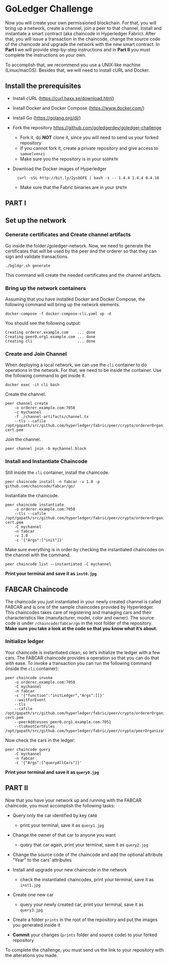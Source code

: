 # GoLedger Challenge

Now you will create your own permissioned blockchain. For that, you will bring up a network, create a channel, join a peer to that channel, install and instantiate a smart contract (aka chaincode in Hyperledger Fabric). After that, you will issue a transaction in the chaincode, change the source code of the chaincode and upgrade the network with the new smart contract. In **Part I** we will provide step-by-step instructions and in **Part II** you must complete the instructions on your own.
	
To accomplish that, we recommend you use a UNIX-like machine (Linux/macOS). Besides that, we will need to install cURL and Docker.

## Install the prerequisites

- Install cURL (https://curl.haxx.se/download.html) 
- Install Docker and Docker Compose (https://www.docker.com/)
- Install Go (https://golang.org/dl/)
- Fork the repository https://github.com/goledgerdev/goledger-challenge 
    - Fork it, do **NOT** clone it, since you will need to send us your forked repository
	- If you cannot fork it, create a private repository and give access to `samuelvenzi`
    - Make sure you the repository is in your `$GOPATH`
- Download the Docker images of Hyperledger

        curl -sSL http://bit.ly/2ysbOFE | bash -s -- 1.4.4 1.4.4 0.4.18
	- Make sure that the Fabric binaries are in your `$PATH`

## PART I
## Set up the network
### Generate certificates and Create channel artifacts

Go inside the folder /goledger-network. Now, we need to generate the certificates that will be used by the peer and the orderer so that they can sign and validate transactions.

	./bgldgr.sh generate

This command will create the needed certificates and the channel artifacts.


### Bring up the network containers

Assuming that you have installed Docker and Docker Compose, the following command will bring up the network elements.

	docker-compose -f docker-compose-cli.yaml up -d

You should see the following output:

	Creating orderer.example.com    ... done
	Creating peer0.org1.example.com ... done
	Creating cli                    ... done



### Create and Join Channel

When deploying a local network, we can use the `cli` container to do operations in the network. For that, we need to be inside the container. Use the following command to get inside it.

	docker exec -it cli bash

Create the channel.

    peer channel create 
		-o orderer.example.com:7050 
		-c mychannel 
		-f ./channel-artifacts/channel.tx 
		--tls --cafile /opt/gopath/src/github.com/hyperledger/fabric/peer/crypto/ordererOrganizations/example.com/orderers/orderer.example.com/msp/tlscacerts/tlsca.example.com-cert.pem
	
Join the channel.

	peer channel join -b mychannel.block
	

### Install and Instantiate Chaincode

Still inside the `cli` container, install the chaincode.
	
    peer chaincode install -n fabcar -v 1.0 -p github.com/chaincode/fabcar/go/

Instantiate the chaincode.

    peer chaincode instantiate 
		-o orderer.example.com:7050 
		--tls --cafile /opt/gopath/src/github.com/hyperledger/fabric/peer/crypto/ordererOrganizations/example.com/orderers/orderer.example.com/msp/tlscacerts/tlsca.example.com-cert.pem 
		-C mychannel 
		-n fabcar 
		-v 1.0 
		-c '{"Args":["init"]}'

Make sure everything is in order by checking the instantiated chaincodes on the channel with the command:

    peer chaincode list --instantiated -C mychannel

**Print your terminal and save it as `inst0.jpg`**

## FABCAR Chaincode

The chaincode you just instantiated in your newly created channel is called FABCAR and is one of the sample chaincodes provided by Hyperledger. This chaincodes takes care of registering and managing cars and their characteristics like (manufacturer, model, color and owner). The source code is under `/chaincode/fabcar/go` in the root folder of the repository. **Make sure you take a look at the code so that you know what it’s about.**

### Initialize ledger

Your chaincode is instantiated clean, so let’s initialize the ledger with a few cars. The FABCAR chaincode provides a operation so that you can do that with ease. To invoke a transaction you can run the following command (inside the `cli` container):

	peer chaincode invoke 
		-o orderer.example.com:7050 
		-C mychannel 
		-n fabcar 
		-c '{"function":"initLedger","Args":[]}' 
		--waitForEvent 
		--tls 
		--cafile /opt/gopath/src/github.com/hyperledger/fabric/peer/crypto/ordererOrganizations/example.com/orderers/orderer.example.com/msp/tlscacerts/tlsca.example.com-cert.pem 
		--peerAddresses peer0.org1.example.com:7051 
		--tlsRootCertFiles /opt/gopath/src/github.com/hyperledger/fabric/peer/crypto/peerOrganizations/org1.example.com/peers/peer0.org1.example.com/tls/ca.crt



Now check the cars in the ledger:

	peer chaincode query 
		-C mychannel 
		-n fabcar 
		-c '{"Args":["queryAllCars"]}'

**Print your terminal and save it as `query0.jpg`**


## PART II

Now that you have your network up and running with the FABCAR chaincode, you must accomplish the following tasks:


- Query only the car identified by key `CAR0`
	- print your terminal, save it as `query1.jpg`

- Change the owner of that car to anyone you want
	- query that car again, print your terminal, save it as `query2.jpg`

- Change the source code of the chaincode and add the optional attribute “Year" to the cars’ attributes

- Install and upgrade your new chaincode in the network
	- check the instantiated chaincodes, print your terminal, save it as `inst1.jpg`

- Create one new car
	- query your newly created car, print your terminal, save it as `query3.jpg`

- Create a folder `prints` in the root of the repository and put the images you generated inside it

- **Commit** your changes (`prints` folder and source code) to your forked repository


To complete the challenge, you must send us the link to your repository with the alterations you made.
